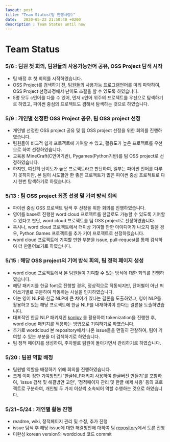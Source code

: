 ```yaml
---
layout: post
title: "Team Status(팀 진행사항)"
date:   2020-05-22 21:50:40 +0200
description : Team Status until now
---
```


# Team Status<br>

### 5/6 : 팀원 첫 회의, 팀원들의 사용가능언어 공유, OSS Project 탐색 시작
- 팀 배정 후 첫 회의를 시작하였습니다.
- OSS Project를 검색하기 전, 팀원들의 사용가능 프로그램언어를 미리 파악하여, OSS Project 선정과정에서 난이도 조절을 할 수 있도록 하였습니다.
- 5명 모두 c언어를 다룰 수 있어, 먼저 c언어 위주의 프로젝트를 우선으로 탐색하기로 하였고, 파이썬 중심의 프로젝트도 겸해서 탐색하는 것으로 하였습니다.

### 5/9 : 개인별 선정한 OSS Project 공유, 팀 OSS project 선정
- 개인별 선정한 OSS project 공유 및 팀 OSS project 선정을 위한 회의를 진행하였습니다.
- 팀원들이 비교적 쉽게 프로젝트에 기여할 수 있고, 활용도가 높은 프로젝트를 우선으로 하여 선정하였습니다.
- 교육용 MineCraft(C언어기반), Pygames(Python기반)를 팀 OSS project로 선정하였습니다.
- 하지만, 여전히 난이도가 높은 프로젝트라고 판단하여, 일부는 파이썬 언어를 다루지 못하지만, 본 팀이 시도할만 한 좋은 프로젝트가 많은 파이썬 중심 프로젝트로 다시 한번 탐색하기로 하였습니다.

### 5/13 : 팀 OSS project 최종 선정 및 기여 방식 회의
- 파이썬 중심 OSS 프로젝트 탐색 후 선정을 위한 회의를 진행하였습니다.
- 영어를 base로 진행한 word cloud 프로젝트를 한글로도 가능할 수 있도록 기여할 수 있다고 판단, word cloud 프로젝트를 팀 OSS project로 선정하였습니다.
- 혹시나, word cloud 프로젝트에서 더이상 기여할 만한 아이디어가 나오지 않을 경우, Python Games 프로젝트를 추가 기여 프로젝트로 선정하였습니다.
- word cloud 프로젝트에 기여할 만한 부분을 issue, pull-request를 통해 검색하여 더 만들어보기로 하였습니다.

### 5/15 : 해당 OSS project의 기여 방식 회의, 팀 정적 페이지 생성
- word cloud 프로젝트에서 본 팀원들이 기여할 수 있는 방식에 대한 회의를 진행하였습니다.
- 해당 패키지를 한글 font로 진행할 경우, 정상적으로 작동되지만, 단어별이 아닌 띄어쓰기별로 구분하여 작동하는 사실을 인지하였습니다.
- 이는 영어 NLP와 한글 NLP에 큰 차이가 있다는 결론을 도출하였고, 영어 NLP를 활용하고 있는 해당 프로젝트에 한글 NLP를 내재하여야 한다는 결론을 도출하였습니다.
- 대표적인 한글 NLP 패키지인 [konlpy][konlpy] 를 활용하여 tokenization을 진행한 후, word cloud 패키지를 적용하는 방법으로 기여하기로 하였습니다.
- 추가로 wordcloud 본 repository에서 나온 issue들을 면밀히 관찰하여, 팀이 기여할 수 있는 부분을 더 검색하기로 하였습니다.
- 팀 정적 페이지를 생성하여, 주차별로 팀원이 돌아가면서 관리하기로 하였습니다.

### 5/20 : 팀원 역할 배정
- 팀원별 역할을 배정하기 위해 회의를 진행하였습니다.
- 크게 이미 정한 기여방법인 '한글NLP패키지 사용하여 한글버전 만들기'를 포함하여, 'issue 검색 및 해결방안 고안', '정적페이지 관리 및 한글 예제 사용' 등의 프로젝트로 구분하여, 개인별 두 가지 이상씩 소속되어 역할 수행하는 것으로 하였습니다.
 
### 5/21~5/24 : 개인별 활동 진행
- readme, wiki, 정적페이지 관리 및 수정, 추가 진행
- issue 탐색 후 해당 issue에 대한 해결방안에 대하여 팀 [repository][repository]에서 토론 진행
- 미완성 korean version의 wordcloud 코드 commit

[konlpy]: https://github.com/konlpy/konlpy
[repository]: https://github.com/20-1-SKKU-OSS/2020-1-OSS-5/issues/2

